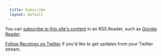 ```yaml
---
  title: Subscribe
  layout: default
---
```


You can [subscribe to this site's content][subscribe] in an RSS Reader, such as [Google Reader][reader].

[Follow Recology on Twitter][twitter] if you'd like to get updates from your Twitter stream.

[subscribe]: http://feeds.feedburner.com/feedburner/XX
[reader]:    http://reader.google.com
[reeder]:    http://reederapp.com/
[twitter]:   http://twitter.com/recology_